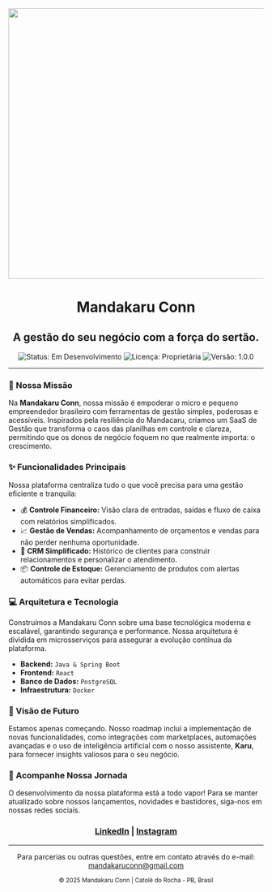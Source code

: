 <div align="center">
  <img width="2307" height="533" alt="banner" src="https://github.com/user-attachments/assets/f978b9af-f111-4862-baa7-0ea15386a040" />

  <h1>Mandakaru Conn</h1>
  
  <h2>A gestão do seu negócio com a força do sertão.</h2>
</div>

<div align="center">
  <img src="https://img.shields.io/badge/status-em%20desenvolvimento-yellow" alt="Status: Em Desenvolvimento">
  <img src="https://img.shields.io/badge/licen%C3%A7a-propriet%C3%A1ria-red" alt="Licença: Proprietária">
  <img src="https://img.shields.io/badge/vers%C3%A3o-1.0.0-blue" alt="Versão: 1.0.0">
</div>

---

### 🌵 Nossa Missão

Na **Mandakaru Conn**, nossa missão é empoderar o micro e pequeno empreendedor brasileiro com ferramentas de gestão simples, poderosas e acessíveis. Inspirados pela resiliência do Mandacaru, criamos um SaaS de Gestão que transforma o caos das planilhas em controle e clareza, permitindo que os donos de negócio foquem no que realmente importa: o crescimento.

### ✨ Funcionalidades Principais

Nossa plataforma centraliza tudo o que você precisa para uma gestão eficiente e tranquila:

* 💰 **Controle Financeiro:** Visão clara de entradas, saídas e fluxo de caixa com relatórios simplificados.
* 📈 **Gestão de Vendas:** Acompanhamento de orçamentos e vendas para não perder nenhuma oportunidade.
* 👥 **CRM Simplificado:** Histórico de clientes para construir relacionamentos e personalizar o atendimento.
* 📦 **Controle de Estoque:** Gerenciamento de produtos com alertas automáticos para evitar perdas.

### 💻 Arquitetura e Tecnologia

Construímos a Mandakaru Conn sobre uma base tecnológica moderna e escalável, garantindo segurança e performance. Nossa arquitetura é dividida em microsserviços para assegurar a evolução contínua da plataforma.

* **Backend:** `Java & Spring Boot`
* **Frontend:** `React`
* **Banco de Dados:** `PostgreSQL`
* **Infraestrutura:** `Docker`

### 🔮 Visão de Futuro

Estamos apenas começando. Nosso roadmap inclui a implementação de novas funcionalidades, como integrações com marketplaces, automações avançadas e o uso de inteligência artificial com o nosso assistente, **Karu**, para fornecer insights valiosos para o seu negócio.

### 🚀 Acompanhe Nossa Jornada

O desenvolvimento da nossa plataforma está a todo vapor! Para se manter atualizado sobre nossos lançamentos, novidades e bastidores, siga-nos em nossas redes sociais.

<div align="center">
  <h3><a href="https://www.linkedin.com/in/mandakaru-conn-772b27385/">LinkedIn</a> | <a href="https://www.instagram.com/mandakaruconn/">Instagram</a></h3>
</div>

<hr>

<div align="center">
  <p>Para parcerias ou outras questões, entre em contato através do e-mail: <a href="mailto:mandakaruconn@gmail.com">mandakaruconn@gmail.com</a></p>
  <p><small>© 2025 Mandakaru Conn | Catolé do Rocha - PB, Brasil</small></p>
</div>
